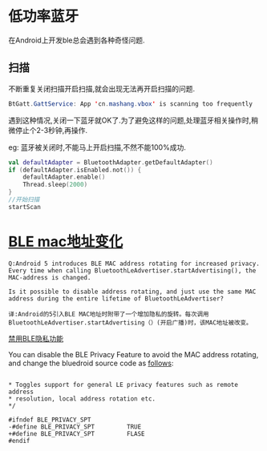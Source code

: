 

# 低功率蓝牙

在Android上开发ble总会遇到各种奇怪问题.



## 扫描

不断重复关闭扫描开启扫描,就会出现无法再开启扫描的问题.

```java
BtGatt.GattService: App 'cn.mashang.vbox' is scanning too frequently
```

遇到这种情况,关闭一下蓝牙就OK了.为了避免这样的问题,处理蓝牙相关操作时,稍微停止个2-3秒钟,再操作.

eg: 蓝牙被关闭时,不能马上开启扫描,不然不能100%成功.

```kotlin
val defaultAdapter = BluetoothAdapter.getDefaultAdapter()
if (defaultAdapter.isEnabled.not()) {
    defaultAdapter.enable()
    Thread.sleep(2000)
}
//开始扫描
startScan
```





# [BLE mac地址变化](https://blog.csdn.net/shuijianbaozi/article/details/75219530)

```wiki
Q:Android 5 introduces BLE MAC address rotating for increased privacy. Every time when calling BluetoothLeAdvertiser.startAdvertising(), the MAC-address is changed.

Is it possible to disable address rotating, and just use the same MAC address during the entire lifetime of BluetoothLeAdvertiser?

译:Android的5引入BLE MAC地址时附带了一个增加隐私的旋转。每次调用BluetoothLeAdvertiser.startAdvertising（）(开启广播)时，该MAC地址被改变。
```

[禁用BLE隐私功能](https://stackoverflow.com/questions/28602672/android-5-static-bluetooth-mac-address-for-ble-advertising)

You can disable the BLE Privacy Feature to avoid the MAC address rotating, and change the bluedroid source code as [follows](http://androidxref.com/5.1.1_r6/xref/external/bluetooth/bluedroid/include/bt_target.h#1326):

```wiki

* Toggles support for general LE privacy features such as remote address
* resolution, local address rotation etc.
*/

#ifndef BLE_PRIVACY_SPT 
-#define BLE_PRIVACY_SPT         TRUE
+#define BLE_PRIVACY_SPT         FLASE
#endif
```

